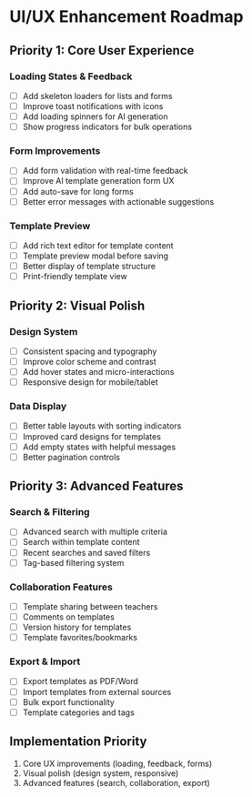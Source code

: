 # UI/UX Enhancement Roadmap

## Priority 1: Core User Experience

### Loading States & Feedback
- [ ] Add skeleton loaders for lists and forms
- [ ] Improve toast notifications with icons
- [ ] Add loading spinners for AI generation
- [ ] Show progress indicators for bulk operations

### Form Improvements
- [ ] Add form validation with real-time feedback
- [ ] Improve AI template generation form UX
- [ ] Add auto-save for long forms
- [ ] Better error messages with actionable suggestions

### Template Preview
- [ ] Add rich text editor for template content
- [ ] Template preview modal before saving
- [ ] Better display of template structure
- [ ] Print-friendly template view

## Priority 2: Visual Polish

### Design System
- [ ] Consistent spacing and typography
- [ ] Improve color scheme and contrast
- [ ] Add hover states and micro-interactions
- [ ] Responsive design for mobile/tablet

### Data Display
- [ ] Better table layouts with sorting indicators
- [ ] Improved card designs for templates
- [ ] Add empty states with helpful messages
- [ ] Better pagination controls

## Priority 3: Advanced Features

### Search & Filtering
- [ ] Advanced search with multiple criteria
- [ ] Search within template content
- [ ] Recent searches and saved filters
- [ ] Tag-based filtering system

### Collaboration Features
- [ ] Template sharing between teachers
- [ ] Comments on templates
- [ ] Version history for templates
- [ ] Template favorites/bookmarks

### Export & Import
- [ ] Export templates as PDF/Word
- [ ] Import templates from external sources
- [ ] Bulk export functionality
- [ ] Template categories and tags

## Implementation Priority
1. Core UX improvements (loading, feedback, forms)
2. Visual polish (design system, responsive)
3. Advanced features (search, collaboration, export)

